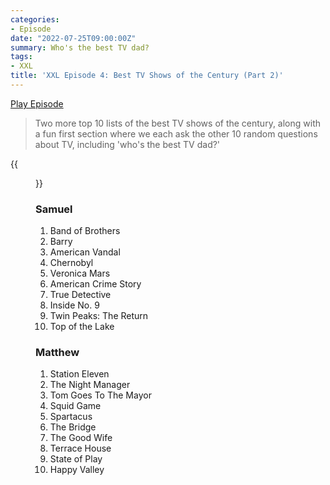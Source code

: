 ```yaml
---
categories:
- Episode
date: "2022-07-25T09:00:00Z"
summary: Who's the best TV dad?
tags:
- XXL
title: 'XXL Episode 4: Best TV Shows of the Century (Part 2)'
---
```


[Play Episode](https://www.patreon.com/posts/xxl-episode-4-tv-69463120)
> Two more top 10 lists of the best TV shows of the century, along with a fun first section where we each ask the other 10 random questions about TV, including 'who's the best TV dad?'

{{<figure 
    src="chernobyl.jpeg" 
    alt="Chernobyl 2 tweet" >}}

### Samuel

1. Band of Brothers
2. Barry
3. American Vandal
4. Chernobyl
5. Veronica Mars
6. American Crime Story
7. True Detective
8. Inside No. 9
9. Twin Peaks: The Return
10. Top of the Lake

### Matthew

1. Station Eleven
2. The Night Manager
3. Tom Goes To The Mayor
4. Squid Game
5. Spartacus
6. The Bridge
7. The Good Wife
8. Terrace House
9. State of Play
10. Happy Valley